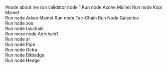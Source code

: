 #node about me
run validator node 1 
Run node Axone Mainet
Run node Kopi Mainet  
Run node Arkeo Mainet 
Run node Tac-Chain
Run Node Galactica   
Run node xos        
Run node tacchain      
Run more node Airrchain1      
Run node ar  
Run node Pipe   
Run node Octra    
Run node Bitbadge  
Run node Hedge  
    
 
